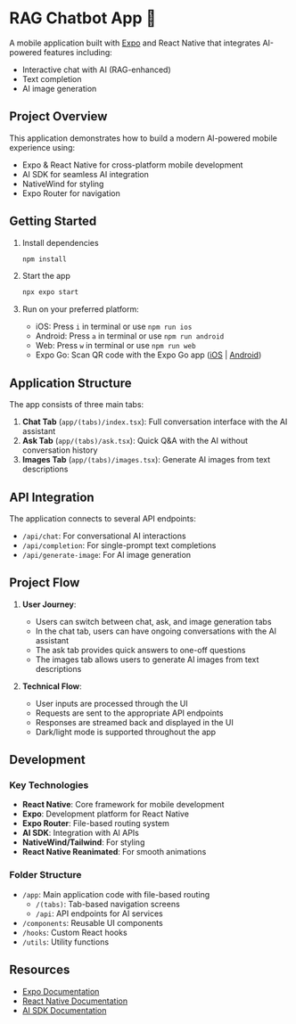 # RAG Chatbot App 🤖

A mobile application built with [Expo](https://expo.dev) and React Native that integrates AI-powered features including:
- Interactive chat with AI (RAG-enhanced)
- Text completion
- AI image generation

## Project Overview

This application demonstrates how to build a modern AI-powered mobile experience using:
- Expo & React Native for cross-platform mobile development
- AI SDK for seamless AI integration
- NativeWind for styling
- Expo Router for navigation

## Getting Started

1. Install dependencies

   ```bash
   npm install
   ```

2. Start the app

   ```bash
   npx expo start
   ```

3. Run on your preferred platform:
   - iOS: Press `i` in terminal or use `npm run ios`
   - Android: Press `a` in terminal or use `npm run android`
   - Web: Press `w` in terminal or use `npm run web`
   - Expo Go: Scan QR code with the Expo Go app ([iOS](https://apps.apple.com/app/expo-go/id982107779) | [Android](https://play.google.com/store/apps/details?id=host.exp.exponent))

## Application Structure

The app consists of three main tabs:
1. **Chat Tab** (`app/(tabs)/index.tsx`): Full conversation interface with the AI assistant
2. **Ask Tab** (`app/(tabs)/ask.tsx`): Quick Q&A with the AI without conversation history
3. **Images Tab** (`app/(tabs)/images.tsx`): Generate AI images from text descriptions

## API Integration

The application connects to several API endpoints:
- `/api/chat`: For conversational AI interactions
- `/api/completion`: For single-prompt text completions
- `/api/generate-image`: For AI image generation

## Project Flow

1. **User Journey**:
   - Users can switch between chat, ask, and image generation tabs
   - In the chat tab, users can have ongoing conversations with the AI assistant
   - The ask tab provides quick answers to one-off questions
   - The images tab allows users to generate AI images from text descriptions

2. **Technical Flow**:
   - User inputs are processed through the UI
   - Requests are sent to the appropriate API endpoints
   - Responses are streamed back and displayed in the UI
   - Dark/light mode is supported throughout the app

## Development

### Key Technologies
- **React Native**: Core framework for mobile development
- **Expo**: Development platform for React Native
- **Expo Router**: File-based routing system
- **AI SDK**: Integration with AI APIs
- **NativeWind/Tailwind**: For styling
- **React Native Reanimated**: For smooth animations

### Folder Structure
- `/app`: Main application code with file-based routing
  - `/(tabs)`: Tab-based navigation screens
  - `/api`: API endpoints for AI services
- `/components`: Reusable UI components
- `/hooks`: Custom React hooks
- `/utils`: Utility functions

## Resources

- [Expo Documentation](https://docs.expo.dev/)
- [React Native Documentation](https://reactnative.dev/)
- [AI SDK Documentation](https://ai.vercel.ai/docs)

